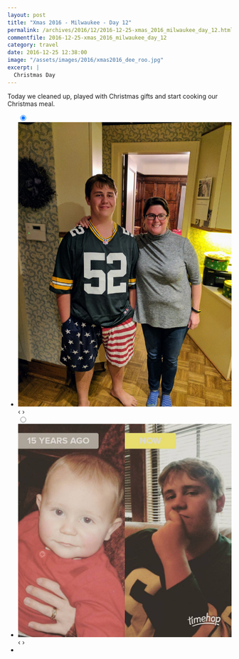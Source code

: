 ```yaml
---
layout: post
title: "Xmas 2016 - Milwaukee - Day 12"
permalink: /archives/2016/12/2016-12-25-xmas_2016_milwaukee_day_12.html
commentfile: 2016-12-25-xmas_2016_milwaukee_day_12
category: travel
date: 2016-12-25 12:38:00
image: "/assets/images/2016/xmas2016_dee_roo.jpg"
excerpt: |
  Christmas Day
---
```


Today we cleaned up, played with Christmas gifts and start cooking our Christmas meal.

<ul class="slides">
    <input type="radio" name="radio-btn" id="img-1" checked="checked" />
    <li class="slide-container">
        <div class="slide">
          <a href="/assets/images/2016/xmas2016_dee_roo.jpg"><img src="/assets/images/2016/xmas2016_dee_roo.jpg" /></a>
        </div>			
    	<div class="nav">
      	     <label for="img-2" class="prev">&#x2039;</label>
      	     <label for="img-2" class="next">&#x203a;</label>
    	 </div>
    </li>
    <input type="radio" name="radio-btn" id="img-2" />
    <li class="slide-container">
        <div class="slide">
          <a href="/assets/images/2016/15538805_1854080728137624_6924055986361597952_n_17867794048051252.jpg"><img src="/assets/images/2016/15538805_1854080728137624_6924055986361597952_n_17867794048051252.jpg" /></a>
        </div>
    	<div class="nav">
      	     <label for="img-1" class="prev">&#x2039;</label>
      	     <label for="img-1" class="next">&#x203a;</label>
    	 </div>
    </li>
  <li class="nav-dots">
      <label for="img-1" class="nav-dot" id="img-dot-1"></label>
      <label for="img-2" class="nav-dot" id="img-dot-2"></label>
  </li>
</ul>
